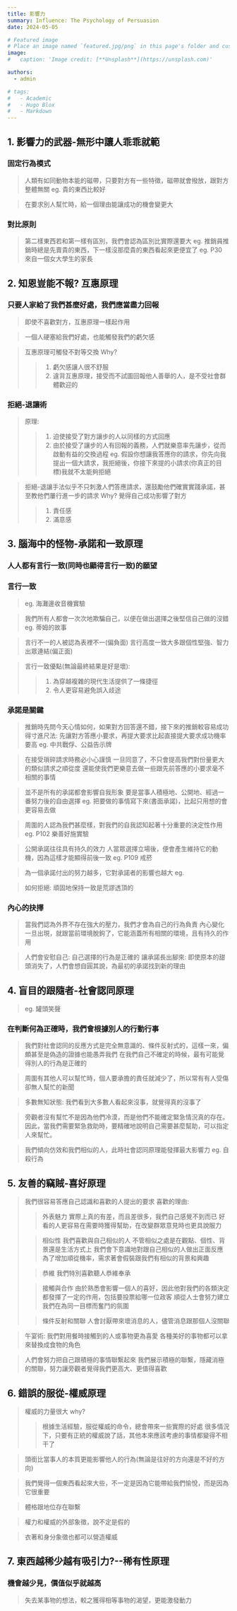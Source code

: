 ```yaml
---
title: 影響力 
summary: Influence: The Psychology of Persuasion
date: 2024-05-05

# Featured image
# Place an image named `featured.jpg/png` in this page's folder and customize its options here.
image:
#   caption: 'Image credit: [**Unsplash**](https://unsplash.com)'

authors:
  - admin

# tags:
#   - Academic
#   - Hugo Blox
#   - Markdown
---
```


## 1. 影響力的武器-無形中讓人乖乖就範

### 固定行為模式

> 人類有如同動物本能的磁帶，只要對方有一些特徵，磁帶就會撥放，跟對方整體無關
> eg. 貴的東西比較好

> 在要求別人幫忙時，給一個理由能讓成功的機會變更大

### 對比原則

> 第二樣東西若和第一樣有區別，我們會認為區別比實際還要大
> eg. 推銷員推銷時總是先賣貴的東西，下一樣沒那麼貴的東西看起來更便宜了
> eg. P30 來自一個女大學生的家長

## 2. 知恩豈能不報? 互惠原理

### 只要人家給了我們甚麼好處，我們應當盡力回報

> 即使不喜歡對方，互惠原理一樣起作用

> 一個人硬塞給我們好處，也能觸發我們的虧欠感

> 互惠原理可觸發不對等交換
> Why?
>> 1. 虧欠感讓人很不舒服
>> 2. 違背互惠原理，接受而不試圖回報他人善舉的人，是不受社會群體歡迎的

### 拒絕-退讓術

> 原理:
>> 1. 迫使接受了對方讓步的人以同樣的方式回應
>> 2. 由於接受了讓步的人有回報的義務，人們就樂意率先讓步，從而啟動有益的交換過程
> eg. 假設你想讓我答應你的請求，你先向我提出一個大請求，我拒絕後，你接下來提的小請求(你真正的目標)我就不太能夠拒絕

> 拒絕-退讓手法似乎不只刺激人們答應請求，還鼓勵他們確實實踐承諾，甚至教他們屢行進一步的請求
> Why? 覺得自己成功影響了對方
>> 1. 責任感
>> 2. 滿意感

## 3. 腦海中的怪物-承諾和一致原理

### 人人都有言行一致(同時也顯得言行一致)的願望

### 言行一致

> eg. 海灘邊收音機實驗

> 我們所有人都會一次次地欺騙自己，以便在做出選擇之後堅信自己做的沒錯
> eg. 蒂姆的故事

> 言行不一的人被認為表裡不一(偏負面)
> 言行高度一致大多跟個性堅強、智力出眾連結(偏正面)

> 言行一致優點(無論最終結果是好是壞):
>> 1. 為穿越複雜的現代生活提供了一條捷徑
>> 2. 令人更容易避免誤入歧途

### 承諾是關鍵

> 推銷時先問今天心情如何，如果對方回答還不錯，接下來的推銷較容易成功
> 得寸進尺法: 先讓對方答應小要求，再提大要求比起直接提大要求成功機率要高
> eg. 中共戰俘、公益告示牌

> 在接受瑣碎請求時務必小心謹慎
> 一旦同意了，不只會提高我們對份量更大的類似請求之順從度
> 還能使我們更樂意去做一些跟先前答應的小要求毫不相關的事情

> 並不是所有的承諾都會影響自我形象
> 要是當事人積極地、公開地、經過一番努力後的自由選擇
> eg. 把要做的事情寫下來(書面承諾)，比起只用想的會更容易去做

> 周圍的人認為我們甚麼樣，對我們的自我認知起著十分重要的決定性作用
> eg. P102 樂善好施實驗

> 公開承諾往往具有持久的效力
> 人當眾選擇立場後，便會產生維持它的動機，因為這樣才能顯得前後一致
> eg. P109 戒菸

> 為一個承諾付出的努力越多，它對承諾者的影響也越大
> eg.

> 如何拒絕: 頑固地保持一致是荒謬透頂的

### 內心的抉擇

> 當我們認為外界不存在強大的壓力，我們才會為自己的行為負責
> 內心變化一旦出現，就跟當前環境脫鉤了，它能涵蓋所有相關的環境，且有持久的作用

> 人們會安慰自己: 自己選擇的行為是正確的
> 讓承諾長出腳來: 即使原本的甜頭消失了，人們會想自圓其說，為最初的承諾找到新的理由

## 4. 盲目的跟隨者-社會認同原理

> eg. 罐頭笑聲

### 在判斷何為正確時，我們會根據別人的行動行事

> 我們對社會認同的反應方式是完全無意識的、條件反射式的，這樣一來，偏頗甚至是偽造的證據也能愚弄我們
> 在我們自己不確定的時候，最有可能覺得別人的行為是正確的

> 周圍有其他人可以幫忙時，個人要承擔的責任就減少了，所以常有有人受傷卻無人幫忙的新聞

> 多數無知狀態: 我們看到大多數人看起來沒事，就覺得真的沒事了

> 旁觀者沒有幫忙不是因為他們冷漠，而是他們不能確定緊急情況真的存在。
> 因此，當我們需要緊急救助時，要精確地說明自己需要甚麼幫助，可以指定人來幫忙。

> 我們傾向仿效和我們相似的人，此時社會認同原理能發揮最大影響力
> eg. 自殺行為

## 5. 友善的竊賊-喜好原理

> 我們很容易答應自己認識和喜歡的人提出的要求
> 喜歡的理由:
>> 外表魅力
>> 實際上真的有差，而且差很多，我們自己感覺不到而已
>> 好看的人更容易在需要時獲得幫助，在改變群眾意見時也更具說服力
>
>> 相似性
>> 我們喜歡與自己相似的人
>> 不管相似之處是在觀點、個性、背景還是生活方式上
>> 我們會下意識地對跟自己相似的人做出正面反應
>> 為了增加順從機率，需求著會假裝跟我們有相似的背景和興趣
>
>> 恭維
>> 我們特別喜歡聽人恭維奉承
>
>> 接觸與合作
>> 由於熟悉會影響一個人的喜好，因此他對我們的各類決定都發揮了一定的作用，包括要投票給哪一位政客
>> 順從人士會努力建立我們在為同一目標而奮鬥的氛圍
>
>> 條件反射和關聯
>> 人會討厭帶來壞消息的人，儘管消息跟那個人沒關聯

> 午宴術: 我們對用餐時接觸到的人或事物更為喜愛
> 各種美好的事物都可以拿來替換成食物的角色

> 人們會努力把自己跟積極的事情聯繫起來
> 我們展示積極的聯繫，隱藏消極的關聯，努力讓旁觀者覺得我們更高大、更值得喜歡

## 6. 錯誤的服從-權威原理

> 權威的力量很大
> why?
>> 根據生活經驗，服從權威的命令，總會帶來一些實際的好處
>> 很多情況下，只要有正統的權威說了話，其他本來應該考慮的事情都變得不相干了

> 頭銜比當事人的本質更能影響他人的行為(無論是往好的方向還是不好的方向)

> 我們覺得一個東西看起來大些，不一定是因為它能帶給我們愉悅，而是因為它很重要

> 體格跟地位存在聯繫

> 權力和權威的外部象徵，說不定是假的

> 衣著和身分象徵也都可以營造權威

## 7. 東西越稀少越有吸引力?--稀有性原理

### 機會越少見，價值似乎就越高

> 失去某事物的想法，較之獲得相等事物的渴望，更能激發動力
